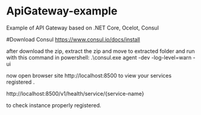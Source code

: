 # ApiGateway-example
Example of API Gateway based on .NET Core, Ocelot, Consul

#Download Consul
https://www.consul.io/docs/install

after download the zip, extract the zip and move to extracted folder and run with this command in powershell:
.\consul.exe agent -dev -log-level=warn -ui

now open browser site http://localhost:8500 to view your services registered .

http://localhost:8500/v1/health/service/{service-name} 

to check instance properly registered.

